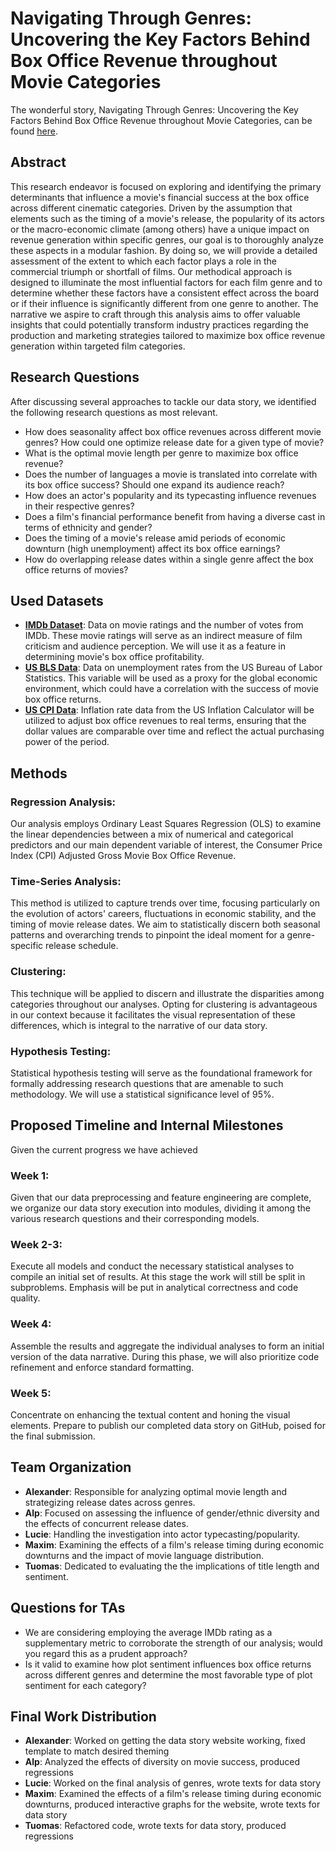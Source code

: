 # Navigating Through Genres: Uncovering the Key Factors Behind Box Office Revenue throughout Movie Categories

The wonderful story, Navigating Through Genres: Uncovering the Key Factors Behind Box Office Revenue throughout Movie Categories, can be found [here](https://alexander-schaller.github.io/ada-2023-project-topfive/data-story/).

## Abstract  

This research endeavor is focused on exploring and identifying the primary determinants that influence a movie's financial success at the box office across different cinematic categories. Driven by the assumption that elements such as the timing of a movie's release, the popularity of its actors or the macro-economic climate (among others) have a unique impact on revenue generation within specific genres, our goal is to thoroughly analyze these aspects in a modular fashion. By doing so, we will provide a detailed assessment of the extent to which each factor plays a role in the commercial triumph or shortfall of films. Our methodical approach is designed to illuminate the most influential factors for each film genre and to determine whether these factors have a consistent effect across the board or if their influence is significantly different from one genre to another. The narrative we aspire to craft through this analysis aims to offer valuable insights that could potentially transform industry practices regarding the production and marketing strategies tailored to maximize box office revenue generation within targeted film categories.

## Research Questions
After discussing several approaches to tackle our data story, we identified the following research questions as most relevant.

- How does seasonality affect box office revenues across different movie genres? How could one optimize release date for a given type of movie?
- What is the optimal movie length per genre to maximize box office revenue?
- Does the number of languages a movie is translated into correlate with its box office success? Should one expand its audience reach?
- How does an actor's popularity and its typecasting influence revenues in their respective genres?
- Does a film's financial performance benefit from having a diverse cast in terms of ethnicity and gender? 
- Does the timing of a movie's release amid periods of economic downturn (high unemployment) affect its box office earnings?
- How do overlapping release dates within a single genre affect the box office returns of movies?

## Used Datasets
- [**IMDb Dataset**](https://datasets.imdbws.com): Data on movie ratings and the number of votes from IMDb. These movie ratings will serve as an indirect measure of film criticism and audience perception. We will use it as a feature in determining movie's box office profitability. 
- [**US BLS Data**](https://data.bls.gov/timeseries/LNS14000000): Data on unemployment rates from the US Bureau of Labor Statistics. This variable will be used as a proxy for the global economic environment, which could have a correlation with the success of movie box office returns. 
- [**US CPI Data**](https://www.usinflationcalculator.com/inflation/consumer-price-index-and-annual-percent-changes-from-1913-to-2008/): Inflation rate data from the US Inflation Calculator will be utilized to adjust box office revenues to real terms, ensuring that the dollar values are comparable over time and reflect the actual purchasing power of the period. 


## Methods

### Regression Analysis: 

Our analysis employs Ordinary Least Squares Regression (OLS) to examine the linear dependencies between a mix of numerical and categorical predictors and our main dependent variable of interest, the Consumer Price Index (CPI) Adjusted Gross Movie Box Office Revenue.

### Time-Series Analysis: 

This method is utilized to capture trends over time, focusing particularly on the evolution of actors' careers, fluctuations in economic stability, and the timing of movie release dates. We aim to statistically discern both seasonal patterns and overarching trends to pinpoint the ideal moment for a genre-specific release schedule.

### Clustering:

This technique will be applied to discern and illustrate the disparities among categories throughout our analyses. Opting for clustering is advantageous in our context because it facilitates the visual representation of these differences, which is integral to the narrative of our data story.

### Hypothesis Testing:

Statistical hypothesis testing will serve as the foundational framework for formally addressing research questions that are amenable to such methodology. We will use a statistical significance level of 95%.


## Proposed Timeline and Internal Milestones

Given the current progress we have achieved 

### Week 1: 

Given that our data preprocessing and feature engineering are complete, we organize our data story execution into modules, dividing it among the various research questions and their corresponding models.

### Week 2-3: 

Execute all models and conduct the necessary statistical analyses to compile an initial set of results. At this stage the work will still be split in subproblems. Emphasis will be put in analytical correctness and code quality.  

### Week 4:

Assemble the results and aggregate the individual analyses to form an initial version of the data narrative. During this phase, we will also prioritize code refinement and enforce standard formatting.

### Week 5:

Concentrate on enhancing the textual content and honing the visual elements. Prepare to publish our completed data story on GitHub, poised for the final submission.


## Team Organization
- **Alexander**: Responsible for analyzing optimal movie length and strategizing release dates across genres.
- **Alp**: Focused on assessing the influence of gender/ethnic diversity and the effects of concurrent release dates.
- **Lucie**: Handling the investigation into actor typecasting/popularity.
- **Maxim**: Examining the effects of a film's release timing during economic downturns and the impact of movie language distribution.
- **Tuomas**: Dedicated to evaluating the the implications of title length and sentiment.


## Questions for TAs
- We are considering employing the average IMDb rating as a supplementary metric to corroborate the strength of our analysis; would you regard this as a prudent approach?
- Is it valid to examine how plot sentiment influences box office returns across different genres and determine the most favorable type of plot sentiment for each category?

## Final Work Distribution

- **Alexander**: Worked on getting the data story website working, fixed template to match desired theming
- **Alp**: Analyzed the effects of diversity on movie success, produced regressions
- **Lucie**: Worked on the final analysis of genres, wrote texts for data story
- **Maxim**: Examined the effects of a film's release timing during economic downturns, produced interactive graphs for the website, wrote texts for data story
- **Tuomas**: Refactored code, wrote texts for data story, produced regressions

